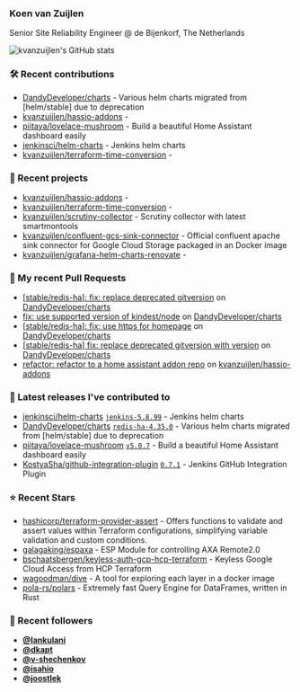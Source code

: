 ### Koen van Zuijlen

Senior Site Reliability Engineer @ de Bijenkorf, The Netherlands

![kvanzuijlen's GitHub stats](https://github-readme-stats.vercel.app/api?username=kvanzuijlen&show=reviews,discussions_started,discussions_answered,prs_merged,prs_merged_percentage&show_icons=true&theme=dark&cache_seconds=86400)

### 🛠️ Recent contributions

- [DandyDeveloper/charts](https://github.com/DandyDeveloper/charts) - Various helm charts migrated from [helm/stable] due to deprecation
- [kvanzuijlen/hassio-addons](https://github.com/kvanzuijlen/hassio-addons) - 
- [piitaya/lovelace-mushroom](https://github.com/piitaya/lovelace-mushroom) - Build a beautiful Home Assistant dashboard easily
- [jenkinsci/helm-charts](https://github.com/jenkinsci/helm-charts) - Jenkins helm charts
- [kvanzuijlen/terraform-time-conversion](https://github.com/kvanzuijlen/terraform-time-conversion) - 

### 🌱 Recent projects

- [kvanzuijlen/hassio-addons](https://github.com/kvanzuijlen/hassio-addons) - 
- [kvanzuijlen/terraform-time-conversion](https://github.com/kvanzuijlen/terraform-time-conversion) - 
- [kvanzuijlen/scrutiny-collector](https://github.com/kvanzuijlen/scrutiny-collector) - Scrutiny collector with latest smartmontools
- [kvanzuijlen/confluent-gcs-sink-connector](https://github.com/kvanzuijlen/confluent-gcs-sink-connector) - Official confluent apache sink connector for Google Cloud Storage packaged in an Docker image
- [kvanzuijlen/grafana-helm-charts-renovate](https://github.com/kvanzuijlen/grafana-helm-charts-renovate) - 

### 🚧 My recent Pull Requests

- [[stable/redis-ha]: fix: replace deprecated gitversion](https://github.com/DandyDeveloper/charts/pull/348) on [DandyDeveloper/charts](https://github.com/DandyDeveloper/charts)
- [fix: use supported version of kindest/node](https://github.com/DandyDeveloper/charts/pull/347) on [DandyDeveloper/charts](https://github.com/DandyDeveloper/charts)
- [[stable/redis-ha]: fix: use https for homepage](https://github.com/DandyDeveloper/charts/pull/340) on [DandyDeveloper/charts](https://github.com/DandyDeveloper/charts)
- [[stable/redis-ha] fix: replace deprecated gitversion with version](https://github.com/DandyDeveloper/charts/pull/339) on [DandyDeveloper/charts](https://github.com/DandyDeveloper/charts)
- [refactor: refactor to a home assistant addon repo](https://github.com/kvanzuijlen/hassio-addons/pull/2) on [kvanzuijlen/hassio-addons](https://github.com/kvanzuijlen/hassio-addons)

### 🚀 Latest releases I've contributed to

- [jenkinsci/helm-charts](https://github.com/jenkinsci/helm-charts) [`jenkins-5.8.99`](https://github.com/jenkinsci/helm-charts/releases/tag/jenkins-5.8.99) - Jenkins helm charts
- [DandyDeveloper/charts](https://github.com/DandyDeveloper/charts) [`redis-ha-4.35.0`](https://github.com/DandyDeveloper/charts/releases/tag/redis-ha-4.35.0) - Various helm charts migrated from [helm/stable] due to deprecation
- [piitaya/lovelace-mushroom](https://github.com/piitaya/lovelace-mushroom) [`v5.0.7`](https://github.com/piitaya/lovelace-mushroom/releases/tag/v5.0.7) - Build a beautiful Home Assistant dashboard easily
- [KostyaSha/github-integration-plugin](https://github.com/KostyaSha/github-integration-plugin) [`0.7.1`](https://github.com/KostyaSha/github-integration-plugin/releases/tag/0.7.1) - Jenkins GitHub Integration Plugin

### ⭐ Recent Stars

- [hashicorp/terraform-provider-assert](https://github.com/hashicorp/terraform-provider-assert) - Offers functions to validate and assert values within Terraform configurations, simplifying variable validation and custom conditions.
- [galagaking/espaxa](https://github.com/galagaking/espaxa) - ESP Module for controlling AXA Remote2.0
- [bschaatsbergen/keyless-auth-gcp-hcp-terraform](https://github.com/bschaatsbergen/keyless-auth-gcp-hcp-terraform) - Keyless Google Cloud Access from HCP Terraform
- [wagoodman/dive](https://github.com/wagoodman/dive) - A tool for exploring each layer in a docker image
- [pola-rs/polars](https://github.com/pola-rs/polars) - Extremely fast Query Engine for DataFrames, written in Rust

### 👀 Recent followers

- [**@Iankulani**](https://github.com/Iankulani)
- [**@dkapt**](https://github.com/dkapt)
- [**@v-shechenkov**](https://github.com/v-shechenkov)
- [**@isahio**](https://github.com/isahio)
- [**@joostlek**](https://github.com/joostlek)
